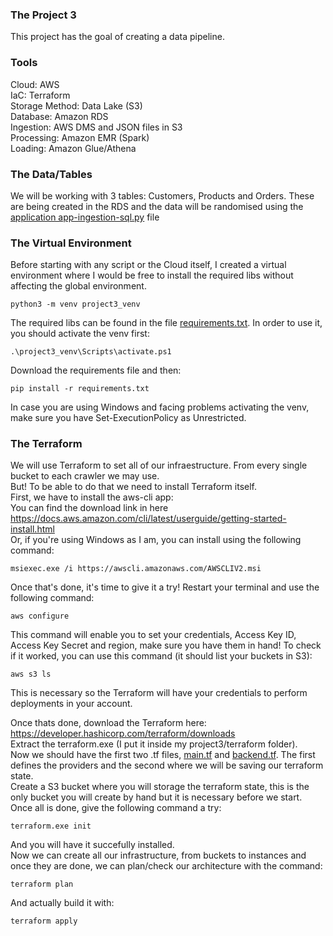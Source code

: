 ### **The Project 3** <br/> 
This project has the goal of creating a data pipeline. </br>


### **Tools** <br/>
Cloud: AWS  
IaC: Terraform  
Storage Method: Data Lake (S3)  
Database: Amazon RDS  
Ingestion: AWS DMS and JSON files in S3  
Processing: Amazon EMR (Spark)  
Loading: Amazon Glue/Athena


### **The Data/Tables** <br/>
We will be working with 3 tables: Customers, Products and Orders.
These are being created in the RDS and the data will be randomised using the [application app-ingestion-sql.py](https://github.com/Eldov/Portfolio/blob/main/Project%203/app-ingestion-sql.py) file


### **The Virtual Environment** <br/>
Before starting with any script or the Cloud itself, I created a virtual environment where I would be free to install the required libs without affecting the global environment.  
~~~
python3 -m venv project3_venv  
~~~
The required libs can be found in the file [requirements.txt](https://github.com/Eldov/Portfolio/blob/main/Project%203/requirements.txt). In order to use it, you should activate the venv first:
~~~
.\project3_venv\Scripts\activate.ps1
~~~
Download the requirements file and then:
~~~
pip install -r requirements.txt
~~~

In case you are using Windows and facing problems activating the venv, make sure you have Set-ExecutionPolicy as Unrestricted.


### **The Terraform** <br/>
We will use Terraform to set all of our infraestructure. From every single bucket to each crawler we may use.  
But! To be able to do that we need to install Terraform itself.  
First, we have to install the aws-cli app:  
You can find the download link in here https://docs.aws.amazon.com/cli/latest/userguide/getting-started-install.html  
Or, if you're using Windows as I am, you can install using the following command:
~~~
msiexec.exe /i https://awscli.amazonaws.com/AWSCLIV2.msi
~~~

Once that's done, it's time to give it a try! Restart your terminal and use the following command:
~~~
aws configure
~~~
This command will enable you to set your credentials, Access Key ID, Access Key Secret and region, make sure you have them in hand!
To check if it worked, you can use this command (it should list your buckets in S3):
~~~
aws s3 ls
~~~

This is necessary so the Terraform will have your credentials to perform deployments in your account.  
  
Once thats done, download the Terraform here: https://developer.hashicorp.com/terraform/downloads  
Extract the terraform.exe (I put it inside my project3/terraform folder).  
Now we should have the first two .tf files, [main.tf](https://github.com/Eldov/Portfolio/blob/main/Project%203/terraform/main.tf) and [backend.tf](https://github.com/Eldov/Portfolio/blob/main/Project%203/terraform/backend.tf). The first defines the providers and the second where we will be saving our terraform state.  
Create a S3 bucket where you will storage the terraform state, this is the only bucket you will create by hand but it is necessary before we start.  
Once all is done, give the following command a try:
~~~
terraform.exe init
~~~

And you will have it succefully installed.  
Now we can create all our infrastructure, from buckets to instances and once they are done, we can plan/check our architecture with the command:
~~~
terraform plan
~~~
And actually build it with:
~~~
terraform apply
~~~

